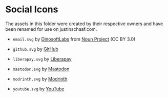 # Social Icons

The assets in this folder were created by their respective owners and have been renamed for use on justinschaaf.com.

- `email.svg` by [DinosoftLabs](https://thenounproject.com/icon/email-1048175/) from [Noun Project](https://thenounproject.com/browse/icons/term/email/) (CC BY 3.0)

- `github.svg` by [GitHub](https://github.com/logos)

- `liberapay.svg` by [Liberapay](https://github.com/liberapay/liberapay.com/blob/master/www/assets/liberapay/icon-v2_black.svg)

- `mastodon.svg` by [Mastodon](https://joinmastodon.org/branding)

- `modrinth.svg` by [Modrinth](https://github.com/modrinth/knossos/blob/master/assets/images/logo.svg)

- `youtube.svg` by [YouTube](https://www.youtube.com/yt/about/brand-resources/)

